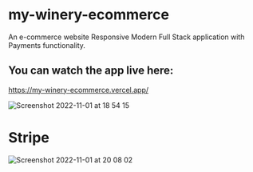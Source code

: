 # my-winery-ecommerce
An e-commerce website
Responsive Modern Full Stack application with Payments functionality.

## You can watch the app live here:

https://my-winery-ecommerce.vercel.app/


![Screenshot 2022-11-01 at 18 54 15](https://user-images.githubusercontent.com/93327024/199303902-c2074485-96a3-4424-8470-0df51b385709.png)


# Stripe

![Screenshot 2022-11-01 at 20 08 02](https://user-images.githubusercontent.com/93327024/199317854-5e7aa108-784f-42fb-aaaa-441033717978.png)
